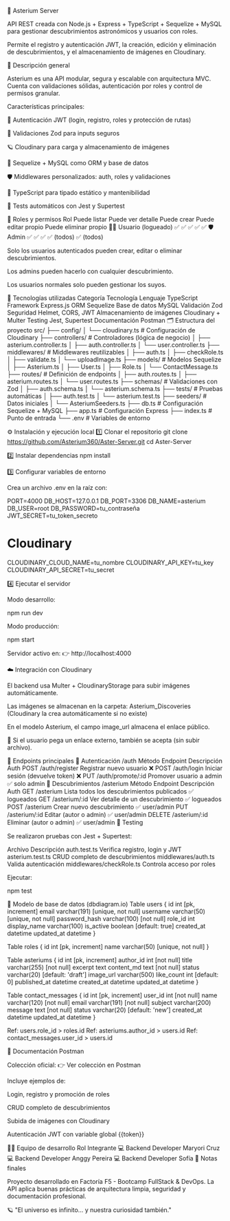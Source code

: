 🌌 Asterium Server

API REST creada con Node.js + Express + TypeScript + Sequelize + MySQL
para gestionar descubrimientos astronómicos y usuarios con roles.

Permite el registro y autenticación JWT, la creación, edición y eliminación de descubrimientos,
y el almacenamiento de imágenes en Cloudinary.

🚀 Descripción general

Asterium es una API modular, segura y escalable con arquitectura MVC.
Cuenta con validaciones sólidas, autenticación por roles y control de permisos granular.

Características principales:

🔐 Autenticación JWT (login, registro, roles y protección de rutas)

🧠 Validaciones Zod para inputs seguros

🪐 Cloudinary para carga y almacenamiento de imágenes

💾 Sequelize + MySQL como ORM y base de datos

🛡️ Middlewares personalizados: auth, roles y validaciones

🧩 TypeScript para tipado estático y mantenibilidad

🧪 Tests automáticos con Jest y Supertest

🧭 Roles y permisos
Rol	Puede listar	Puede ver detalle	Puede crear	Puede editar propio	Puede eliminar propio
🧍‍♀️ Usuario (logueado)	✅	✅	✅	✅	✅
🛡️ Admin	✅	✅	✅	✅ (todos)	✅ (todos)

Solo los usuarios autenticados pueden crear, editar o eliminar descubrimientos.

Los admins pueden hacerlo con cualquier descubrimiento.

Los usuarios normales solo pueden gestionar los suyos.

🧩 Tecnologías utilizadas
Categoría	Tecnología
Lenguaje	TypeScript
Framework	Express.js
ORM	Sequelize
Base de datos	MySQL
Validación	Zod
Seguridad	Helmet, CORS, JWT
Almacenamiento de imágenes	Cloudinary + Multer
Testing	Jest, Supertest
Documentación	Postman
🗂️ Estructura del proyecto
src/
 ├── config/
 │   └── cloudinary.ts          # Configuración de Cloudinary
 ├── controllers/               # Controladores (lógica de negocio)
 │   ├── asterium.controller.ts
 │   ├── auth.controller.ts
 │   └── user.controller.ts
 ├── middlewares/               # Middlewares reutilizables
 │   ├── auth.ts
 │   ├── checkRole.ts
 │   ├── validate.ts
 │   └── uploadImage.ts
 ├── models/                    # Modelos Sequelize
 │   ├── Asterium.ts
 │   ├── User.ts
 │   ├── Role.ts
 │   └── ContactMessage.ts
 ├── routes/                    # Definición de endpoints
 │   ├── auth.routes.ts
 │   ├── asterium.routes.ts
 │   └── user.routes.ts
 ├── schemas/                   # Validaciones con Zod
 │   ├── auth.schema.ts
 │   └── asterium.schema.ts
 ├── tests/                     # Pruebas automáticas
 │   ├── auth.test.ts
 │   └── asterium.test.ts
 ├── seeders/                   # Datos iniciales
 │   └── AsteriumSeeders.ts
 ├── db.ts                      # Configuración Sequelize + MySQL
 ├── app.ts                     # Configuración Express
 ├── index.ts                   # Punto de entrada
 └── .env                       # Variables de entorno

⚙️ Instalación y ejecución local
1️⃣ Clonar el repositorio
git clone https://github.com/Asterium360/Aster-Server.git
cd Aster-Server

2️⃣ Instalar dependencias
npm install

3️⃣ Configurar variables de entorno

Crea un archivo .env en la raíz con:

PORT=4000
DB_HOST=127.0.0.1
DB_PORT=3306
DB_NAME=asterium
DB_USER=root
DB_PASSWORD=tu_contraseña
JWT_SECRET=tu_token_secreto

# Cloudinary
CLOUDINARY_CLOUD_NAME=tu_nombre
CLOUDINARY_API_KEY=tu_key
CLOUDINARY_API_SECRET=tu_secret

4️⃣ Ejecutar el servidor

Modo desarrollo:

npm run dev


Modo producción:

npm start


Servidor activo en:
👉 http://localhost:4000

☁️ Integración con Cloudinary

El backend usa Multer + CloudinaryStorage para subir imágenes automáticamente.

Las imágenes se almacenan en la carpeta:
Asterium_Discoveries
(Cloudinary la crea automáticamente si no existe)

En el modelo Asterium, el campo image_url almacena el enlace público.

🔹 Si el usuario pega un enlace externo, también se acepta (sin subir archivo).

🔐 Endpoints principales
🔸 Autenticación /auth
Método	Endpoint	Descripción	Auth
POST	/auth/register	Registrar nuevo usuario	❌
POST	/auth/login	Iniciar sesión (devuelve token)	❌
PUT	/auth/promote/:id	Promover usuario a admin	✅ solo admin
🌠 Descubrimientos /asterium
Método	Endpoint	Descripción	Auth
GET	/asterium	Lista todos los descubrimientos publicados	✅ logueados
GET	/asterium/:id	Ver detalle de un descubrimiento	✅ logueados
POST	/asterium	Crear nuevo descubrimiento	✅ user/admin
PUT	/asterium/:id	Editar (autor o admin)	✅ user/admin
DELETE	/asterium/:id	Eliminar (autor o admin)	✅ user/admin
🧪 Testing

Se realizaron pruebas con Jest + Supertest:

Archivo	Descripción
auth.test.ts	Verifica registro, login y JWT
asterium.test.ts	CRUD completo de descubrimientos
middlewares/auth.ts	Valida autenticación
middlewares/checkRole.ts	Controla acceso por roles

Ejecutar:

npm test

🧬 Modelo de base de datos (dbdiagram.io)
Table users {
  id int [pk, increment]
  email varchar(191) [unique, not null]
  username varchar(50) [unique, not null]
  password_hash varchar(100) [not null]
  role_id int
  display_name varchar(100)
  is_active boolean [default: true]
  created_at datetime
  updated_at datetime
}

Table roles {
  id int [pk, increment]
  name varchar(50) [unique, not null]
}

Table asteriums {
  id int [pk, increment]
  author_id int [not null]
  title varchar(255) [not null]
  excerpt text
  content_md text [not null]
  status varchar(20) [default: 'draft']
  image_url varchar(500)
  like_count int [default: 0]
  published_at datetime
  created_at datetime
  updated_at datetime
}

Table contact_messages {
  id int [pk, increment]
  user_id int [not null]
  name varchar(120) [not null]
  email varchar(191) [not null]
  subject varchar(200)
  message text [not null]
  status varchar(20) [default: 'new']
  created_at datetime
  updated_at datetime
}

Ref: users.role_id > roles.id
Ref: asteriums.author_id > users.id
Ref: contact_messages.user_id > users.id

📘 Documentación Postman

Colección oficial:
👉 Ver colección en Postman

Incluye ejemplos de:

Login, registro y promoción de roles

CRUD completo de descubrimientos

Subida de imágenes con Cloudinary

Autenticación JWT con variable global {{token}}

👩‍💻 Equipo de desarrollo
Rol	Integrante
💻 Backend Developer	Maryori Cruz
💻 Backend Developer	Anggy Pereira
💻 Backend Developer	Sofía
🧠 Notas finales

Proyecto desarrollado en Factoría F5 - Bootcamp FullStack & DevOps.
La API aplica buenas prácticas de arquitectura limpia, seguridad y documentación profesional.

🪐 "El universo es infinito… y nuestra curiosidad también."